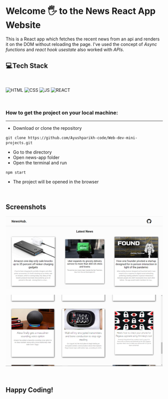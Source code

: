 # Welcome 🖐 to the News React App Website

This is a React app which fetches the recent news from an api and renders it on the DOM without reloading the page.
I've used the concept of *Async functions* and *react hook usestate* also worked with *APIs*.


## 💻Tech Stack
<br>

![HTML](https://img.shields.io/badge/html5%20-%23E34F26.svg?&style=for-the-badge&logo=html5&logoColor=white)
![CSS](https://img.shields.io/badge/css3%20-%231572B6.svg?&style=for-the-badge&logo=css3&logoColor=white)
![JS](https://img.shields.io/badge/javascript%20-%23323330.svg?&style=for-the-badge&logo=javascript&logoColor=%23F7DF1E)
![REACT](https://img.shields.io/badge/react%20-%23628395.svg?&style=for-the-badge&logo=react&logoColor=%2300C1D4)

<br>


### How to get the project on your local machine:


---

- Download or clone the repository

```
git clone https://github.com/Ayushparikh-code/Web-dev-mini-projects.git
```

- Go to the directory
- Open news-app folder
- Open the terminal and run 
```
npm start
```
- The project will be opened in the browser



<br>

## Screenshots

![Demo1](public/news.png)

![Demo2](public/news1.png)

<br>

## Happy Coding!
